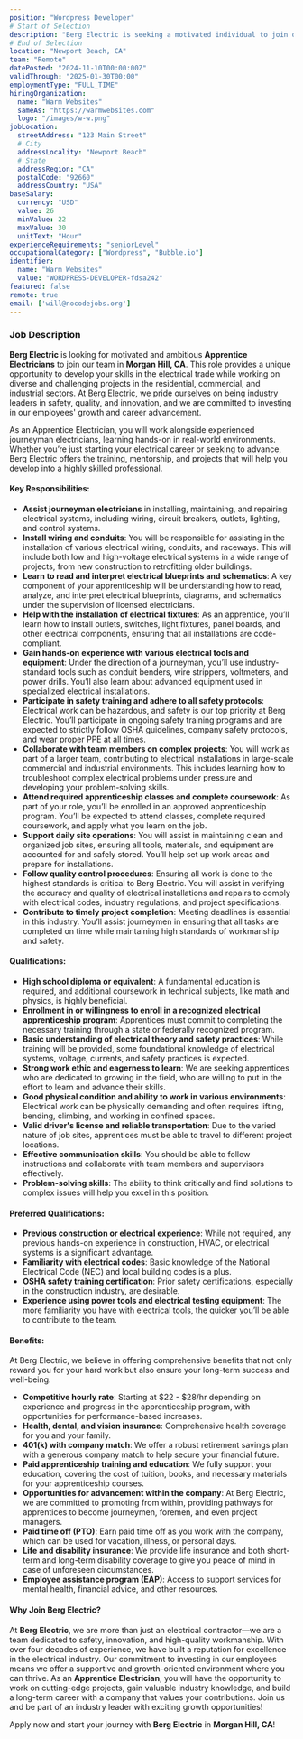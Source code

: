 ```yaml
---
position: "Wordpress Developer"
# Start of Selection
description: "Berg Electric is seeking a motivated individual to join our team as an Apprentice Electrician in San Francisco. This is an excellent opportunity to start your career in the electrical trade with a company known for its commitment to quality, safety, and innovation."
# End of Selection
location: "Newport Beach, CA"
team: "Remote"
datePosted: "2024-11-10T00:00:00Z"
validThrough: "2025-01-30T00:00"
employmentType: "FULL_TIME"
hiringOrganization: 
  name: "Warm Websites"
  sameAs: "https://warmwebsites.com"
  logo: "/images/w-w.png"
jobLocation:
  streetAddress: "123 Main Street"  
  # City
  addressLocality: "Newport Beach"
  # State   
  addressRegion: "CA"
  postalCode: "92660"
  addressCountry: "USA"
baseSalary:
  currency: "USD"
  value: 26
  minValue: 22     
  maxValue: 30
  unitText: "Hour"
experienceRequirements: "seniorLevel"
occupationalCategory: ["Wordpress", "Bubble.io"]
identifier:
  name: "Warm Websites"
  value: "WORDPRESS-DEVELOPER-fdsa242"
featured: false
remote: true
email: ['will@nocodejobs.org']
---
```


### Job Description

**Berg Electric** is looking for motivated and ambitious **Apprentice Electricians** to join our team in **Morgan Hill, CA**. This role provides a unique opportunity to develop your skills in the electrical trade while working on diverse and challenging projects in the residential, commercial, and industrial sectors. At Berg Electric, we pride ourselves on being industry leaders in safety, quality, and innovation, and we are committed to investing in our employees' growth and career advancement.

As an Apprentice Electrician, you will work alongside experienced journeyman electricians, learning hands-on in real-world environments. Whether you’re just starting your electrical career or seeking to advance, Berg Electric offers the training, mentorship, and projects that will help you develop into a highly skilled professional.

#### Key Responsibilities:

- **Assist journeyman electricians** in installing, maintaining, and repairing electrical systems, including wiring, circuit breakers, outlets, lighting, and control systems.
- **Install wiring and conduits**: You will be responsible for assisting in the installation of various electrical wiring, conduits, and raceways. This will include both low and high-voltage electrical systems in a wide range of projects, from new construction to retrofitting older buildings.
- **Learn to read and interpret electrical blueprints and schematics**: A key component of your apprenticeship will be understanding how to read, analyze, and interpret electrical blueprints, diagrams, and schematics under the supervision of licensed electricians.
- **Help with the installation of electrical fixtures**: As an apprentice, you’ll learn how to install outlets, switches, light fixtures, panel boards, and other electrical components, ensuring that all installations are code-compliant.
- **Gain hands-on experience with various electrical tools and equipment**: Under the direction of a journeyman, you’ll use industry-standard tools such as conduit benders, wire strippers, voltmeters, and power drills. You’ll also learn about advanced equipment used in specialized electrical installations.
- **Participate in safety training and adhere to all safety protocols**: Electrical work can be hazardous, and safety is our top priority at Berg Electric. You’ll participate in ongoing safety training programs and are expected to strictly follow OSHA guidelines, company safety protocols, and wear proper PPE at all times.
- **Collaborate with team members on complex projects**: You will work as part of a larger team, contributing to electrical installations in large-scale commercial and industrial environments. This includes learning how to troubleshoot complex electrical problems under pressure and developing your problem-solving skills.
- **Attend required apprenticeship classes and complete coursework**: As part of your role, you’ll be enrolled in an approved apprenticeship program. You’ll be expected to attend classes, complete required coursework, and apply what you learn on the job.
- **Support daily site operations**: You will assist in maintaining clean and organized job sites, ensuring all tools, materials, and equipment are accounted for and safely stored. You’ll help set up work areas and prepare for installations.
- **Follow quality control procedures**: Ensuring all work is done to the highest standards is critical to Berg Electric. You will assist in verifying the accuracy and quality of electrical installations and repairs to comply with electrical codes, industry regulations, and project specifications.
- **Contribute to timely project completion**: Meeting deadlines is essential in this industry. You’ll assist journeymen in ensuring that all tasks are completed on time while maintaining high standards of workmanship and safety.

#### Qualifications:

- **High school diploma or equivalent**: A fundamental education is required, and additional coursework in technical subjects, like math and physics, is highly beneficial.
- **Enrollment in or willingness to enroll in a recognized electrical apprenticeship program**: Apprentices must commit to completing the necessary training through a state or federally recognized program.
- **Basic understanding of electrical theory and safety practices**: While training will be provided, some foundational knowledge of electrical systems, voltage, currents, and safety practices is expected.
- **Strong work ethic and eagerness to learn**: We are seeking apprentices who are dedicated to growing in the field, who are willing to put in the effort to learn and advance their skills.
- **Good physical condition and ability to work in various environments**: Electrical work can be physically demanding and often requires lifting, bending, climbing, and working in confined spaces.
- **Valid driver's license and reliable transportation**: Due to the varied nature of job sites, apprentices must be able to travel to different project locations.
- **Effective communication skills**: You should be able to follow instructions and collaborate with team members and supervisors effectively.
- **Problem-solving skills**: The ability to think critically and find solutions to complex issues will help you excel in this position.

#### Preferred Qualifications:

- **Previous construction or electrical experience**: While not required, any previous hands-on experience in construction, HVAC, or electrical systems is a significant advantage.
- **Familiarity with electrical codes**: Basic knowledge of the National Electrical Code (NEC) and local building codes is a plus.
- **OSHA safety training certification**: Prior safety certifications, especially in the construction industry, are desirable.
- **Experience using power tools and electrical testing equipment**: The more familiarity you have with electrical tools, the quicker you’ll be able to contribute to the team.

#### Benefits:

At Berg Electric, we believe in offering comprehensive benefits that not only reward you for your hard work but also ensure your long-term success and well-being.

- **Competitive hourly rate**: Starting at $22 - $28/hr depending on experience and progress in the apprenticeship program, with opportunities for performance-based increases.
- **Health, dental, and vision insurance**: Comprehensive health coverage for you and your family.
- **401(k) with company match**: We offer a robust retirement savings plan with a generous company match to help secure your financial future.
- **Paid apprenticeship training and education**: We fully support your education, covering the cost of tuition, books, and necessary materials for your apprenticeship courses.
- **Opportunities for advancement within the company**: At Berg Electric, we are committed to promoting from within, providing pathways for apprentices to become journeymen, foremen, and even project managers.
- **Paid time off (PTO)**: Earn paid time off as you work with the company, which can be used for vacation, illness, or personal days.
- **Life and disability insurance**: We provide life insurance and both short-term and long-term disability coverage to give you peace of mind in case of unforeseen circumstances.
- **Employee assistance program (EAP)**: Access to support services for mental health, financial advice, and other resources.

#### Why Join Berg Electric?

At **Berg Electric**, we are more than just an electrical contractor—we are a team dedicated to safety, innovation, and high-quality workmanship. With over four decades of experience, we have built a reputation for excellence in the electrical industry. Our commitment to investing in our employees means we offer a supportive and growth-oriented environment where you can thrive. As an **Apprentice Electrician**, you will have the opportunity to work on cutting-edge projects, gain valuable industry knowledge, and build a long-term career with a company that values your contributions. Join us and be part of an industry leader with exciting growth opportunities!

Apply now and start your journey with **Berg Electric** in **Morgan Hill, CA**!
